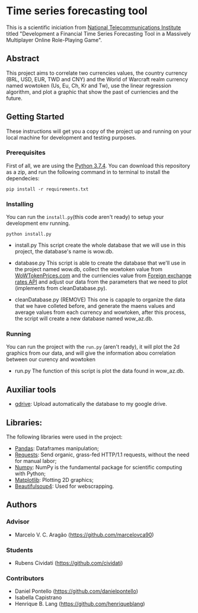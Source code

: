 # Time series forecasting tool
This is a scientific iniciation from [National Telecommunications Institute](inatel.br) titled "Development a Financial Time Series Forecasting Tool in a Massively Multiplayer Online Role-Playing Game".

## Abstract
This project aims to correlate two currencies values, the country currency (BRL, USD, EUR, TWD and CNY) and the World of Warcraft realm currency named wowtoken (Us, Eu, Ch, Kr and Tw), use the linear regression algorithm, and plot a graphic that show the past of curriencies and the future.

## Getting Started
These instructions will get you a copy of the project up and running on your local machine for development and testing purposes.

### Prerequisites
First of all, we are using the [Python 3.7.4](https://www.python.org/downloads/release/python-374/). You can download this repository as a zip, and run the following command in to terminal to install the dependecies:

```pip install -r requirements.txt```
### Installing
You can run the ```install.py```(this code aren't ready) to setup your development env running. 

``` python install.py ```

- install.py
This script create the whole database that we will use in this project, the database's name is wow.db.

- database.py
This script is able to create the database that we'll use in the project named wow.db, collect the wowtoken value from [WoWTokenPrices.com](https://wowtokenprices.com) and the curriencies value from [Foreign exchange rates API](https://exchangeratesapi.io/) and adjust our data from the parameters that we need to plot (implements from cleanDatabase.py).

- cleanDatabase.py (REMOVE)
This one is capaple to organize the data that we have colleted before, and generate the maens values and average values from each currency and wowtoken, after this process, the script will create a new database named wow_az.db.

### Running
You can run the project with the ```run.py``` (aren't ready), it will plot the 2d graphics from our data, and will give the information abou correlation between our curency and wowtoken

- run.py
The function of this script is plot the data found in wow_az.db.

## Auxiliar tools

- [gdrive](https://github.com/prasmussen/gdrive): Upload automatically the database to my google drive.

## Libraries:

The following libraries were used in the project:
- [Pandas](https://pandas.pydata.org): Dataframes manipulation;
- [Requests](https://2.python-requests.org/en/master/): Send organic, grass-fed HTTP/1.1 requests, without the need for manual labor;
- [Numpy](https://www.numpy.org/): NumPy is the fundamental package for scientific computing with Python;
- [Matplotlib](https://matplotlib.org): Plotting 2D  graphics;
- [Beautifulsoup4](https://pypi.org/project/beautifulsoup4/): Used for webscrapping.

## Authors
### Advisor
- Marcelo V. C. Aragão (https://github.com/marcelovca90)

### Students
- Rubens Cividati (https://github.com/cividati)

### Contributors
- Daniel Pontello (https://github.com/danielpontello)
- Isabella Capistrano
- Henrique B. Lang (https://github.com/henriqueblang)
